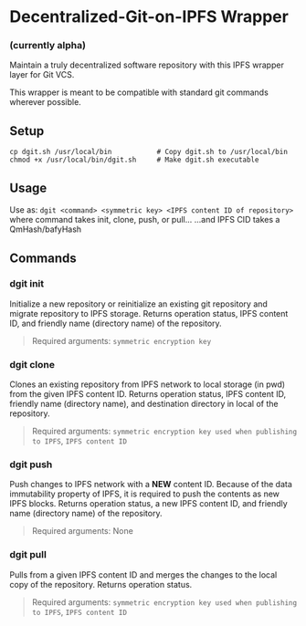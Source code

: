 # Decentralized-Git-on-IPFS Wrapper
### (currently alpha)
Maintain a truly decentralized software repository with this IPFS wrapper layer for Git VCS.

This wrapper is meant to be compatible with standard git commands wherever possible.

## Setup
	cp dgit.sh /usr/local/bin 			# Copy dgit.sh to /usr/local/bin
	chmod +x /usr/local/bin/dgit.sh 	# Make dgit.sh executable

## Usage
Use as: `dgit <command> <symmetric key> <IPFS content ID of repository>`
where command takes init, clone, push, or pull...
...and IPFS CID takes a QmHash/bafyHash

## Commands
### dgit init
Initialize a new repository or reinitialize an existing git repository and migrate repository to IPFS storage.
Returns operation status, IPFS content ID, and friendly name (directory name) of the repository.

> Required arguments: `symmetric encryption key`

### dgit clone
Clones an existing repository from IPFS network to local storage (in pwd) from the given IPFS content ID.
Returns operation status, IPFS content ID, friendly name (directory name), and destination directory in local of the repository.

> Required arguments: `symmetric encryption key used when publishing to IPFS`, `IPFS content ID`

### dgit push
Push changes to IPFS network with a **NEW** content ID. Because of the data immutability property of IPFS, it is required to push the contents as new IPFS blocks.
Returns operation status, a new IPFS content ID, and friendly name (directory name) of the repository.

> Required arguments: None

### dgit pull
Pulls from a given IPFS content ID and merges the changes to the local copy of the repository.
Returns operation status.

> Required arguments: `symmetric encryption key used when publishing to IPFS`, `IPFS content ID`
